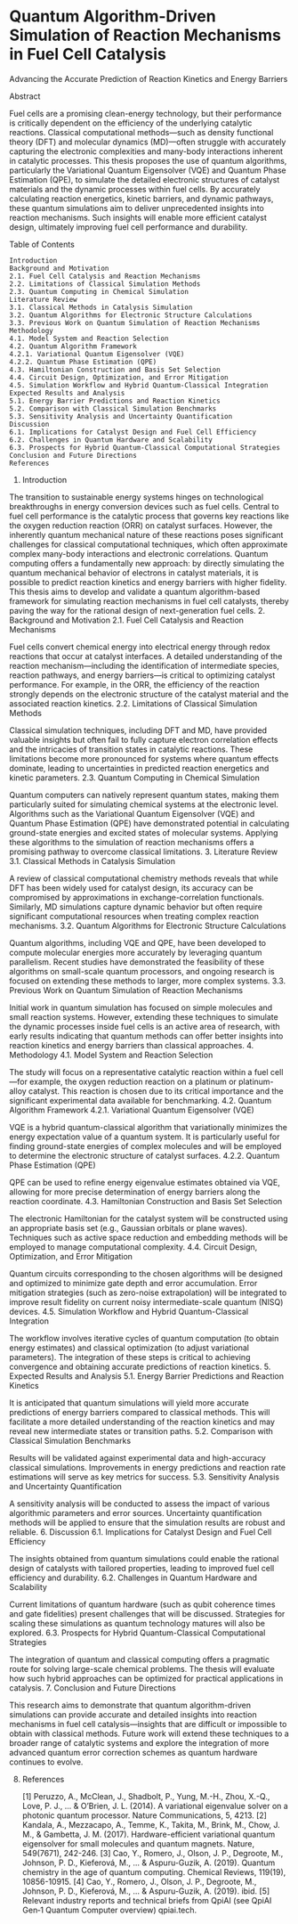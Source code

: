 # Quantum Algorithm-Driven Simulation of Reaction Mechanisms in Fuel Cell Catalysis

Advancing the Accurate Prediction of Reaction Kinetics and Energy Barriers

Abstract

Fuel cells are a promising clean-energy technology, but their performance is critically dependent on the efficiency of the underlying catalytic reactions. Classical computational methods—such as density functional theory (DFT) and molecular dynamics (MD)—often struggle with accurately capturing the electronic complexities and many-body interactions inherent in catalytic processes. This thesis proposes the use of quantum algorithms, particularly the Variational Quantum Eigensolver (VQE) and Quantum Phase Estimation (QPE), to simulate the detailed electronic structures of catalyst materials and the dynamic processes within fuel cells. By accurately calculating reaction energetics, kinetic barriers, and dynamic pathways, these quantum simulations aim to deliver unprecedented insights into reaction mechanisms. Such insights will enable more efficient catalyst design, ultimately improving fuel cell performance and durability.

Table of Contents

    Introduction
    Background and Motivation
    2.1. Fuel Cell Catalysis and Reaction Mechanisms
    2.2. Limitations of Classical Simulation Methods
    2.3. Quantum Computing in Chemical Simulation
    Literature Review
    3.1. Classical Methods in Catalysis Simulation
    3.2. Quantum Algorithms for Electronic Structure Calculations
    3.3. Previous Work on Quantum Simulation of Reaction Mechanisms
    Methodology
    4.1. Model System and Reaction Selection
    4.2. Quantum Algorithm Framework
    4.2.1. Variational Quantum Eigensolver (VQE)
    4.2.2. Quantum Phase Estimation (QPE)
    4.3. Hamiltonian Construction and Basis Set Selection
    4.4. Circuit Design, Optimization, and Error Mitigation
    4.5. Simulation Workflow and Hybrid Quantum-Classical Integration
    Expected Results and Analysis
    5.1. Energy Barrier Predictions and Reaction Kinetics
    5.2. Comparison with Classical Simulation Benchmarks
    5.3. Sensitivity Analysis and Uncertainty Quantification
    Discussion
    6.1. Implications for Catalyst Design and Fuel Cell Efficiency
    6.2. Challenges in Quantum Hardware and Scalability
    6.3. Prospects for Hybrid Quantum-Classical Computational Strategies
    Conclusion and Future Directions
    References

1. Introduction

The transition to sustainable energy systems hinges on technological breakthroughs in energy conversion devices such as fuel cells. Central to fuel cell performance is the catalytic process that governs key reactions like the oxygen reduction reaction (ORR) on catalyst surfaces. However, the inherently quantum mechanical nature of these reactions poses significant challenges for classical computational techniques, which often approximate complex many-body interactions and electronic correlations. Quantum computing offers a fundamentally new approach: by directly simulating the quantum mechanical behavior of electrons in catalyst materials, it is possible to predict reaction kinetics and energy barriers with higher fidelity. This thesis aims to develop and validate a quantum algorithm-based framework for simulating reaction mechanisms in fuel cell catalysts, thereby paving the way for the rational design of next-generation fuel cells.
2. Background and Motivation
2.1. Fuel Cell Catalysis and Reaction Mechanisms

Fuel cells convert chemical energy into electrical energy through redox reactions that occur at catalyst interfaces. A detailed understanding of the reaction mechanism—including the identification of intermediate species, reaction pathways, and energy barriers—is critical to optimizing catalyst performance. For example, in the ORR, the efficiency of the reaction strongly depends on the electronic structure of the catalyst material and the associated reaction kinetics.
2.2. Limitations of Classical Simulation Methods

Classical simulation techniques, including DFT and MD, have provided valuable insights but often fail to fully capture electron correlation effects and the intricacies of transition states in catalytic reactions. These limitations become more pronounced for systems where quantum effects dominate, leading to uncertainties in predicted reaction energetics and kinetic parameters.
2.3. Quantum Computing in Chemical Simulation

Quantum computers can natively represent quantum states, making them particularly suited for simulating chemical systems at the electronic level. Algorithms such as the Variational Quantum Eigensolver (VQE) and Quantum Phase Estimation (QPE) have demonstrated potential in calculating ground-state energies and excited states of molecular systems. Applying these algorithms to the simulation of reaction mechanisms offers a promising pathway to overcome classical limitations.
3. Literature Review
3.1. Classical Methods in Catalysis Simulation

A review of classical computational chemistry methods reveals that while DFT has been widely used for catalyst design, its accuracy can be compromised by approximations in exchange-correlation functionals. Similarly, MD simulations capture dynamic behavior but often require significant computational resources when treating complex reaction mechanisms.
3.2. Quantum Algorithms for Electronic Structure Calculations

Quantum algorithms, including VQE and QPE, have been developed to compute molecular energies more accurately by leveraging quantum parallelism. Recent studies have demonstrated the feasibility of these algorithms on small-scale quantum processors, and ongoing research is focused on extending these methods to larger, more complex systems.
3.3. Previous Work on Quantum Simulation of Reaction Mechanisms

Initial work in quantum simulation has focused on simple molecules and small reaction systems. However, extending these techniques to simulate the dynamic processes inside fuel cells is an active area of research, with early results indicating that quantum methods can offer better insights into reaction kinetics and energy barriers than classical approaches.
4. Methodology
4.1. Model System and Reaction Selection

The study will focus on a representative catalytic reaction within a fuel cell—for example, the oxygen reduction reaction on a platinum or platinum-alloy catalyst. This reaction is chosen due to its critical importance and the significant experimental data available for benchmarking.
4.2. Quantum Algorithm Framework
4.2.1. Variational Quantum Eigensolver (VQE)

VQE is a hybrid quantum-classical algorithm that variationally minimizes the energy expectation value of a quantum system. It is particularly useful for finding ground-state energies of complex molecules and will be employed to determine the electronic structure of catalyst surfaces.
4.2.2. Quantum Phase Estimation (QPE)

QPE can be used to refine energy eigenvalue estimates obtained via VQE, allowing for more precise determination of energy barriers along the reaction coordinate.
4.3. Hamiltonian Construction and Basis Set Selection

The electronic Hamiltonian for the catalyst system will be constructed using an appropriate basis set (e.g., Gaussian orbitals or plane waves). Techniques such as active space reduction and embedding methods will be employed to manage computational complexity.
4.4. Circuit Design, Optimization, and Error Mitigation

Quantum circuits corresponding to the chosen algorithms will be designed and optimized to minimize gate depth and error accumulation. Error mitigation strategies (such as zero-noise extrapolation) will be integrated to improve result fidelity on current noisy intermediate-scale quantum (NISQ) devices.
4.5. Simulation Workflow and Hybrid Quantum-Classical Integration

The workflow involves iterative cycles of quantum computation (to obtain energy estimates) and classical optimization (to adjust variational parameters). The integration of these steps is critical to achieving convergence and obtaining accurate predictions of reaction kinetics.
5. Expected Results and Analysis
5.1. Energy Barrier Predictions and Reaction Kinetics

It is anticipated that quantum simulations will yield more accurate predictions of energy barriers compared to classical methods. This will facilitate a more detailed understanding of the reaction kinetics and may reveal new intermediate states or transition paths.
5.2. Comparison with Classical Simulation Benchmarks

Results will be validated against experimental data and high-accuracy classical simulations. Improvements in energy predictions and reaction rate estimations will serve as key metrics for success.
5.3. Sensitivity Analysis and Uncertainty Quantification

A sensitivity analysis will be conducted to assess the impact of various algorithmic parameters and error sources. Uncertainty quantification methods will be applied to ensure that the simulation results are robust and reliable.
6. Discussion
6.1. Implications for Catalyst Design and Fuel Cell Efficiency

The insights obtained from quantum simulations could enable the rational design of catalysts with tailored properties, leading to improved fuel cell efficiency and durability.
6.2. Challenges in Quantum Hardware and Scalability

Current limitations of quantum hardware (such as qubit coherence times and gate fidelities) present challenges that will be discussed. Strategies for scaling these simulations as quantum technology matures will also be explored.
6.3. Prospects for Hybrid Quantum-Classical Computational Strategies

The integration of quantum and classical computing offers a pragmatic route for solving large-scale chemical problems. The thesis will evaluate how such hybrid approaches can be optimized for practical applications in catalysis.
7. Conclusion and Future Directions

This research aims to demonstrate that quantum algorithm-driven simulations can provide accurate and detailed insights into reaction mechanisms in fuel cell catalysis—insights that are difficult or impossible to obtain with classical methods. Future work will extend these techniques to a broader range of catalytic systems and explore the integration of more advanced quantum error correction schemes as quantum hardware continues to evolve.

8. References

    [1] Peruzzo, A., McClean, J., Shadbolt, P., Yung, M.-H., Zhou, X.-Q., Love, P. J., ... & O’Brien, J. L. (2014). A variational eigenvalue solver on a photonic quantum processor. Nature Communications, 5, 4213.
    [2] Kandala, A., Mezzacapo, A., Temme, K., Takita, M., Brink, M., Chow, J. M., & Gambetta, J. M. (2017). Hardware-efficient variational quantum eigensolver for small molecules and quantum magnets. Nature, 549(7671), 242-246.
    [3] Cao, Y., Romero, J., Olson, J. P., Degroote, M., Johnson, P. D., Kieferová, M., ... & Aspuru-Guzik, A. (2019). Quantum chemistry in the age of quantum computing. Chemical Reviews, 119(19), 10856-10915.
    [4] Cao, Y., Romero, J., Olson, J. P., Degroote, M., Johnson, P. D., Kieferová, M., ... & Aspuru-Guzik, A. (2019). ibid.
    [5] Relevant industry reports and technical briefs from QpiAI (see QpiAI Gen‑1 Quantum Computer overview)
    qpiai.tech.


